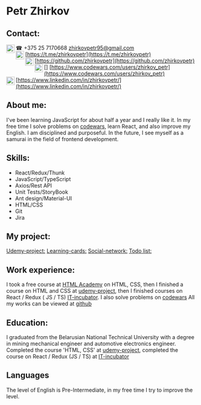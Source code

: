 # Petr Zhirkov #

## Contact: ##
☎ +375 25 7170668
[<img align='left' alt='zhirkov_petr | gmail' width='22px' src='https://cdn.jsdelivr.net/npm/simple-icons@v3/icons/gmail.svg' />][gmail] [zhirkovpetr95@gmail.com](mailto:zhirkovpetr95@gmail.com) <br /> 
[<img align='left' alt='zhirkov_petr | telegram' width='22px' src='https://cdn.jsdelivr.net/npm/simple-icons@v3/icons/telegram.svg' />][telegram] [https://t.me/zhirkovpetr](https://t.me/zhirkovpetr)  <br />
[<img align='left' alt='zhirkov_petr | github' width='22px' src='https://cdn.jsdelivr.net/npm/simple-icons@v3/icons/github.svg' />][github] [https://github.com/zhirkovpetr](https://github.com/zhirkovpetr) <br />
[<img align='left' alt='zhirkov_petr | codewars' width='22px' src='https://cdn.jsdelivr.net/npm/simple-icons@v3/icons/codewars.svg' />] [https://www.codewars.com/users/zhirkov_petr](https://www.codewars.com/users/zhirkov_petr) <br />
[<img align='left' alt='zhirkov_petr | linkedin' width='22px' src='https://cdn.jsdelivr.net/npm/simple-icons@v3/icons/linkedin.svg' />][linkedin] [https://www.linkedin.com/in/zhirkovpetr/](https://www.linkedin.com/in/zhirkovpetr/)

[telegram]: https://t.me/zhirkovpetr
[github]: https://github.com/zhirkovpetr
[gmail]: mailto:zhirkovpetr95@gmail.com
[linkedin]: https://www.linkedin.com/in/zhirkovpetr/

## About me: ##
I've been learning JavaScript for about half a year and I really like it.
In my free time I solve problems on [codewars](https://www.codewars.com/users/zhirkov_petr), learn React, and also improve my English.
I am disciplined and purposeful.
In the future, I see myself as a samurai in the field of frontend development.

## Skills: ##
* React/Redux/Thunk <br />
* JavaScript/TypeScript <br />
* Axios/Rest API <br />
* Unit Tests/StoryBook <br />
* Ant design/Material-UI <br />
* HTML/CSS <br />
* Git <br />
* Jira 


## My project: ##
[Udemy-project:](https://github.com/zhirkovpetr/udemy-project) 
[Learning-cards:](https://github.com/zhirkovpetr/learning-cards-1)
[Social-network:](https://github.com/zhirkovpetr/social-network)
[Todo list:](https://github.com/zhirkovpetr/TodoList) 

## Work experience: ##
I took a free course at [HTML Academy](https://htmlacademy.ru/) on HTML, CSS, then I finished a course on HTML and CSS at [udemy-project](https://www.udemy.com/), then I finished courses on React / Redux ( JS / TS) [IT-incubator](http://it-kamasutra.com/).
I also solve problems on [codewars](https://www.codewars.com/users/zhirkov_petr)
All my works can be viewed at [github](https://github.com/zhirkovpetr) 


## Education: ##
I graduated from the Belarusian National Technical University with a degree in mining mechanical engineer and automotive electronics engineer.
Completed the course 'HTML, CSS' at [udemy-project](https://www.udemy.com/), completed the course on React / Redux (JS / TS) at [IT-incubator](http://it-kamasutra.com/)

## Languages ##
The level of English is Pre-Intermediate, in my free time I try to improve the level.